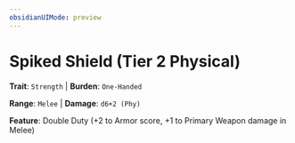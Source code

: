 ```yaml
---
obsidianUIMode: preview
---
```

# Spiked Shield (Tier 2 Physical)

**Trait**: `Strength` | **Burden**: `One-Handed`

**Range**: `Melee` | **Damage**: `d6+2 (Phy)`

**Feature**: Double Duty (+2 to Armor score, +1 to Primary Weapon damage in Melee)